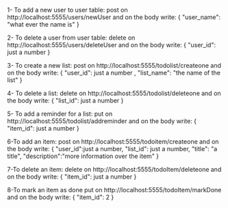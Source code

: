 1- To add a new user to user table:
post on http://localhost:5555/users/newUser
and on the body write:
{
"user_name": "what ever the name is"
}

2- To delete a user from user table:
delete on http://localhost:5555/users/deleteUser
and on the body write:
{
"user_id": just a number
}

3- To create a new list:
post on http://localhost:5555/todolist/createone
and on the body write:
{
"user_id": just a number ,
"list_name": "the name of the list"
}

4- To delete a list:
delete on http://localhost:5555/todolist/deleteone
and on the body write:
{
"list_id": just a number
}

5- To add a reminder for a list:
put on http://localhost:5555/todolist/addreminder
and on the body write:
{
"item_id": just a number
}

6-To add an item:
post on http://localhost:5555/todoitem/createone
and on the body write:
{
"user_id":just a number,
"list_id": just a number,
"title": "a title",
"description":"more information over the item"
}

7-To delete an item:
delete on http://localhost:5555/todoItem/deleteone
and on the body write:
{
"item_id": just a number
}

8-To mark an item as done
put on http://localhost:5555/todoItem/markDone
and on the body write:
{
"item_id": 2
}
